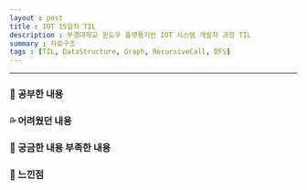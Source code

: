 ```yaml
---
layout : post
title : IOT 15일차 TIL
description : 부경대학교 윈도우 플랫폼기반 IOT 시스템 개발자 과정 TIL
summary : 자료구조
tags : [TIL, DataStructure, Graph, RecursiveCall, DFS]
---
```

  
-------------
   
   
### 📓 공부한 내용 



### 💦 어려웠던 내용 


 
### 🧷 궁금한 내용  부족한 내용 


### 💬 느낀점 
